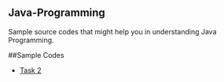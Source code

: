 ## Java-Programming
Sample source codes that might help you in understanding Java Programming.

##Sample Codes
- [Task 2](https://github.com/codemeron1/CP1-Variable-Declaration.git)
